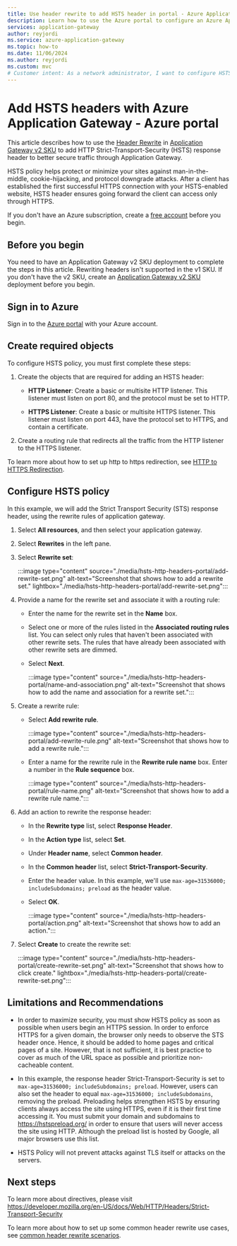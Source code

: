 ```yaml
---
title: Use header rewrite to add HSTS header in portal - Azure Application Gateway
description: Learn how to use the Azure portal to configure an Azure Application Gateway with HSTS Policy
services: application-gateway
author: reyjordi
ms.service: azure-application-gateway
ms.topic: how-to
ms.date: 11/06/2024
ms.author: reyjordi
ms.custom: mvc
# Customer intent: As a network administrator, I want to configure HSTS headers in the Azure Application Gateway so that I can enhance the security of my website and protect it against various attacks.
---
```

# Add HSTS headers with Azure Application Gateway - Azure portal

This article describes how to use the [Header Rewrite](./rewrite-http-headers-url.md) in [Application Gateway v2 SKU](./application-gateway-autoscaling-zone-redundant.md) to add HTTP Strict-Transport-Security (HSTS) response header to better secure traffic through Application Gateway.

HSTS policy helps protect or minimize your sites against man-in-the-middle, cookie-hijacking, and protocol downgrade attacks. After a client has established the first successful HTTPS connection with your HSTS-enabled website, HSTS header ensures going forward the client can access only through HTTPS.

If you don't have an Azure subscription, create a [free account](https://azure.microsoft.com/free/?WT.mc_id=A261C142F) before you begin.

## Before you begin

You need to have an Application Gateway v2 SKU deployment to complete the steps in this article. Rewriting headers isn't supported in the v1 SKU. If you don't have the v2 SKU, create an [Application Gateway v2 SKU](./tutorial-autoscale-ps.md) deployment before you begin.

## Sign in to Azure

Sign in to the [Azure portal](https://portal.azure.com/) with your Azure account.

## Create required objects

To configure HSTS policy, you must first complete these steps:

1. Create the objects that are required for adding an HSTS header:

   - **HTTP Listener**: Create a basic or multisite HTTP listener. This listener must listen on port 80, and the protocol must be set to HTTP.

   - **HTTPS Listener**: Create a basic or multisite HTTPS listener. This listener must listen on port 443, have the protocol set to HTTPS, and contain a certificate.

2. Create a routing rule that redirects all the traffic from the HTTP listener to the HTTPS listener.

To learn more about how to set up http to https redirection, see [HTTP to HTTPS Redirection](./redirect-http-to-https-portal.md).

## Configure HSTS policy

In this example, we will add the Strict Transport Security (STS) response header, using the rewrite rules of application gateway.

1. Select **All resources**, and then select your application gateway.

2. Select **Rewrites** in the left pane.

3. Select **Rewrite set**:

    :::image type="content" source="./media/hsts-http-headers-portal/add-rewrite-set.png" alt-text="Screenshot that shows how to add a rewrite set." lightbox="./media/hsts-http-headers-portal/add-rewrite-set.png":::

4. Provide a name for the rewrite set and associate it with a routing rule:

   - Enter the name for the rewrite set in the **Name** box.
   - Select one or more of the rules listed in the **Associated routing rules** list. You can select only rules that haven't been associated with other rewrite sets. The rules that have already been associated with other rewrite sets are dimmed.
   - Select **Next**.
   
     :::image type="content" source="./media/hsts-http-headers-portal/name-and-association.png" alt-text="Screenshot that shows how to add the name and association for a rewrite set.":::

5. Create a rewrite rule:

   - Select **Add rewrite rule**.

     :::image type="content" source="./media/hsts-http-headers-portal/add-rewrite-rule.png" alt-text="Screenshot that shows how to add a rewrite rule.":::

   - Enter a name for the rewrite rule in the **Rewrite rule name** box. Enter a number in the **Rule sequence** box.

     :::image type="content" source="./media/hsts-http-headers-portal/rule-name.png" alt-text="Screenshot that shows how to add a rewrite rule name.":::

6. Add an action to rewrite the response header:

   - In the **Rewrite type** list, select **Response Header**.

   - In the **Action type** list, select **Set**.

   - Under **Header name**, select **Common header**.

   - In the **Common header** list, select **Strict-Transport-Security**.

   - Enter the header value. In this example, we'll use `max-age=31536000; includeSubdomains; preload` as the header value. 

   - Select **OK**.

     :::image type="content" source="./media/hsts-http-headers-portal/action.png" alt-text="Screenshot that shows how to add an action.":::

7. Select **Create** to create the rewrite set:

    :::image type="content" source="./media/hsts-http-headers-portal/create-rewrite-set.png" alt-text="Screenshot that shows how to click create." lightbox="./media/hsts-http-headers-portal/create-rewrite-set.png":::

## Limitations and Recommendations

   - In order to maximize security, you must show HSTS policy as soon as possible when users begin an HTTPS session. In order to enforce HTTPS for a given domain, the browser only needs to observe the STS header once. Hence, it should be added to home pages and critical pages of a site. However, that is not sufficient, it is best practice to cover as much of the URL space as possible and prioritize non-cacheable content.

   - In this example, the response header Strict-Transport-Security is set to `max-age=31536000; includeSubdomains; preload`. However, users can also set the header to equal `max-age=31536000; includeSubdomains`, removing the preload. Preloading helps strengthen HSTS by ensuring clients always access the site using HTTPS, even if it is their first time accessing it. You must submit your domain and subdomains to https://hstspreload.org/ in order to ensure that users will never access the site using HTTP. Although the preload list is hosted by Google, all major browsers use this list. 
   
   - HSTS Policy will not prevent attacks against TLS itself or attacks on the servers. 

## Next steps

To learn more about directives, please visit https://developer.mozilla.org/en-US/docs/Web/HTTP/Headers/Strict-Transport-Security

To learn more about how to set up some common header rewrite use cases, see [common header rewrite scenarios](./rewrite-http-headers-url.md).